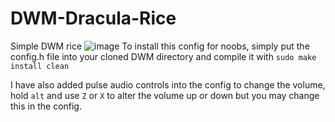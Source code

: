 # DWM-Dracula-Rice
Simple DWM rice
![image](https://user-images.githubusercontent.com/65056928/117885638-100e6600-b27c-11eb-92b3-519072da0dc0.png)
To install this config for noobs, simply put the config.h file into your cloned DWM directory and compile it with `sudo make install clean`

I have also added pulse audio controls into the config to change the volume, hold `alt` and use `Z` or `X` to alter the volume up or down but you may change this in the config.
